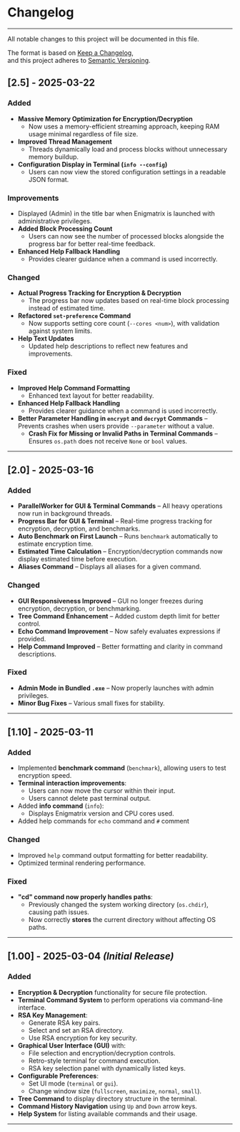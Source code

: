 # Changelog

---

All notable changes to this project will be documented in this file.

The format is based on [Keep a Changelog](https://keepachangelog.com/en/1.0.0/),  
and this project adheres to [Semantic Versioning](https://semver.org/).

## [2.5] - 2025-03-22
### Added
- **Massive Memory Optimization for Encryption/Decryption** 
  - Now uses a memory-efficient streaming approach, keeping RAM usage minimal regardless of file size.
- **Improved Thread Management** 
  - Threads dynamically load and process blocks without unnecessary memory buildup.
- **Configuration Display in Terminal (`info --config`)**  
  - Users can now view the stored configuration settings in a readable JSON format.

### Improvements
- Displayed (Admin) in the title bar when Enigmatrix is launched with administrative privileges.
- **Added Block Processing Count** 
  - Users can now see the number of processed blocks alongside the progress bar for better real-time feedback.
- **Enhanced Help Fallback Handling**  
  - Provides clearer guidance when a command is used incorrectly. 
  
### Changed
- **Actual Progress Tracking for Encryption & Decryption** 
  - The progress bar now updates based on real-time block processing instead of estimated time.
- **Refactored `set-preference` Command**  
  - Now supports setting core count (`--cores <num>`), with validation against system limits.  
- **Help Text Updates**  
  - Updated help descriptions to reflect new features and improvements. 
  
### Fixed
- **Improved Help Command Formatting** 
  - Enhanced text layout for better readability.  
- **Enhanced Help Fallback Handling**
  - Provides clearer guidance when a command is used incorrectly.  
- **Better Parameter Handling in `encrypt` and `decrypt` Commands** – Prevents crashes when users provide `--parameter` without a value.
  - **Crash Fix for Missing or Invalid Paths in Terminal Commands** – Ensures `os.path` does not receive `None` or `bool` values.

---
## [2.0] - 2025-03-16
### Added
- **ParallelWorker for GUI & Terminal Commands** – All heavy operations now run in background threads.
- **Progress Bar for GUI & Terminal** – Real-time progress tracking for encryption, decryption, and benchmarks.
- **Auto Benchmark on First Launch** – Runs `benchmark` automatically to estimate encryption time.
- **Estimated Time Calculation** – Encryption/decryption commands now display estimated time before execution.
- **Aliases Command** – Displays all aliases for a given command.

### Changed
- **GUI Responsiveness Improved** – GUI no longer freezes during encryption, decryption, or benchmarking.
- **Tree Command Enhancement** – Added custom depth limit for better control.
- **Echo Command Improvement** – Now safely evaluates expressions if provided.
- **Help Command Improved** – Better formatting and clarity in command descriptions.

### Fixed
- **Admin Mode in Bundled `.exe`** – Now properly launches with admin privileges.
- **Minor Bug Fixes** – Various small fixes for stability.

---
## [1.10] - 2025-03-11
### Added
- Implemented **benchmark command** (`benchmark`), allowing users to test encryption speed.
- **Terminal interaction improvements**:
  - Users can now move the cursor within their input.
  - Users cannot delete past terminal output.
- Added **info command** (`info`):
  - Displays Enigmatrix version and CPU cores used.
- Added help commands for `echo` command and `#` comment

### Changed
- Improved `help` command output formatting for better readability.
- Optimized terminal rendering performance.

### Fixed
- **"cd" command now properly handles paths**:
  - Previously changed the system working directory (`os.chdir`), causing path issues.
  - Now correctly **stores** the current directory without affecting OS paths.

---

## **[1.00] - 2025-03-04** *(Initial Release)*  

### **Added**  
- **Encryption & Decryption** functionality for secure file protection.  
- **Terminal Command System** to perform operations via command-line interface.  
- **RSA Key Management**:  
  - Generate RSA key pairs.  
  - Select and set an RSA directory.  
  - Use RSA encryption for key security.  
- **Graphical User Interface (GUI)** with:  
  - File selection and encryption/decryption controls.  
  - Retro-style terminal for command execution.  
  - RSA key selection panel with dynamically listed keys.  
- **Configurable Preferences**:  
  - Set UI mode (`terminal` or `gui`).  
  - Change window size (`fullscreen`, `maximize`, `normal`, `small`).  
- **Tree Command** to display directory structure in the terminal.  
- **Command History Navigation** using `Up` and `Down` arrow keys.  
- **Help System** for listing available commands and their usage.  

---